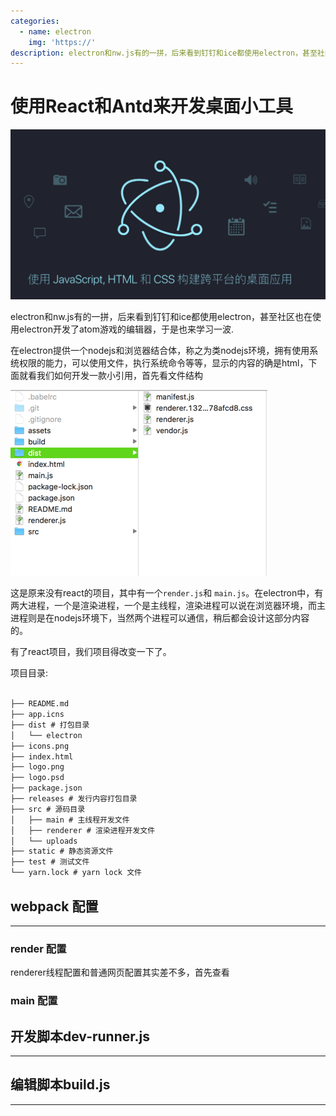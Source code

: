 ```yaml
---
categories:
  - name: electron
    img: 'https://'
description: electron和nw.js有的一拼，后来看到钉钉和ice都使用electron，甚至社区也在使用electron开发了atom游戏的编辑器
---
```


# 使用React和Antd来开发桌面小工具

![](/assets/syrhk/electron-logo.png)

electron和nw.js有的一拼，后来看到钉钉和ice都使用electron，甚至社区也在使用electron开发了atom游戏的编辑器，于是也来学习一波.

在electron提供一个nodejs和浏览器结合体，称之为类nodejs环境，拥有使用系统权限的能力，可以使用文件，执行系统命令等等，显示的内容的确是html，下面就看我们如何开发一款小引用，首先看文件结构

![](/assets/syrhk/1.png)

这是原来没有react的项目，其中有一个`render.js`和 `main.js`。在electron中，有两大进程，一个是渲染进程，一个是主线程，渲染进程可以说在浏览器环境，而主进程则是在nodejs环境下，当然两个进程可以通信，稍后都会设计这部分内容的。

有了react项目，我们项目得改变一下了。

项目目录:

```txt

├── README.md
├── app.icns
├── dist # 打包目录
│   └── electron
├── icons.png
├── index.html
├── logo.png
├── logo.psd
├── package.json
├── releases # 发行内容打包目录
├── src # 源码目录
│   ├── main # 主线程开发文件 
│   ├── renderer # 渲染进程开发文件
│   └── uploads
├── static # 静态资源文件
├── test # 测试文件
└── yarn.lock # yarn lock 文件

```


## webpack 配置

---

### render 配置

renderer线程配置和普通网页配置其实差不多，首先查看

### main 配置


## 开发脚本dev-runner.js

---


## 编辑脚本build.js

---









